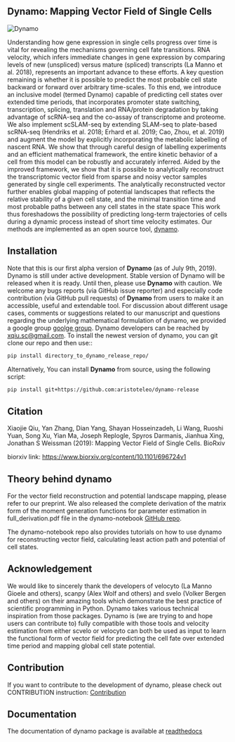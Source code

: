## **Dynamo**: Mapping Vector Field of Single Cells
![Dynamo](https://www.dropbox.com/s/dvrfgo4qt5ispqs/dynamo_intro.png?raw=1)

Understanding how gene expression in single cells progress over time is vital for revealing the mechanisms governing cell fate transitions. RNA velocity, which infers immediate changes in gene expression by comparing levels of new (unspliced) versus mature (spliced) transcripts (La Manno et al. 2018), represents an important advance to these efforts. A key question remaining is whether it is possible to predict the most probable cell state backward or forward over arbitrary time-scales. To this end, we introduce an inclusive model (termed Dynamo) capable of predicting cell states over extended time periods, that incorporates promoter state switching, transcription, splicing, translation and RNA/protein degradation by taking advantage of scRNA-seq and the co-assay of transcriptome and proteome. We also implement scSLAM-seq by extending SLAM-seq to plate-based scRNA-seq (Hendriks et al. 2018; Erhard et al. 2019; Cao, Zhou, et al. 2019) and augment the model by explicitly incorporating the metabolic labelling of nascent RNA. We show that through careful design of labelling experiments and an efficient mathematical framework, the entire kinetic behavior of a cell from this model can be robustly and accurately inferred. Aided by the improved framework, we show that it is possible to analytically reconstruct the transcriptomic vector field from sparse and noisy vector samples generated by single cell experiments. The analytically reconstructed vector further enables global mapping of potential landscapes that reflects the relative stability of a given cell state, and the minimal transition time and most probable paths between any cell states in the state space This work thus foreshadows the possibility of predicting long-term trajectories of cells during a dynamic process instead of short time velocity estimates. Our methods are implemented as an open source tool, [dynamo](https://github.com/aristoteleo/dynamo-release).


## Installation

Note that this is our first alpha version of **Dynamo** (as of July 9th, 2019). Dynamo is still under active development. Stable version of Dynamo will be released when it is ready. Until then, please use **Dynamo** with caution. We welcome any bugs reports (via GitHub issue reporter) and especially code contribution  (via GitHub pull requests) of **Dynamo** from users to make it an accessible, useful and extendable tool. For discussion about different usage cases, comments or suggestions related to our manuscript and questions regarding the underlying mathematical formulation of dynamo, we provided a google group [goolge group](https://groups.google.com/forum/#!forum/dynamo-user/). Dynamo developers can be reached by <xqiu.sc@gmail.com>. To install the newest version of dynamo, you can git clone our repo and then use::

```sh
pip install directory_to_dynamo_release_repo/
```

Alternatively, You can install **Dynamo** from source, using the following script:
```sh
pip install git+https://github.com:aristoteleo/dynamo-release
```

## Citation

Xiaojie Qiu, Yan Zhang, Dian Yang, Shayan Hosseinzadeh, Li Wang, Ruoshi Yuan, Song Xu, Yian Ma, Joseph Replogle, Spyros Darmanis, Jianhua Xing, Jonathan S Weissman (2019): Mapping Vector Field of Single Cells. BioRxiv

biorxiv link: https://www.biorxiv.org/content/10.1101/696724v1

## Theory behind dynamo
For the vector field reconstruction and potential landscape mapping, please refer to our preprint. We also released the complete derivation of the matrix form of the moment generation functions for parameter estimation in full_derivation.pdf file in the dynamo-notebook [GitHub repo](https://github.com/aristoteleo/dynamo-notebooks).

The dynamo-notebook repo also provides tutorials on how to use dynamo for reconstructing vector field, calculating least action path and potential of cell states.  

## Acknowledgement
We would like to sincerely thank the developers of velocyto (La Manno Gioele and others), scanpy (Alex Wolf and others) and svelo (Volker Bergen and others) on their amazing tools which demonstrate the best practice of scientific programming in Python. Dynamo takes various technical inspiration from those packages. Dynamo is (we are trying to and hope users can contribute to) fully compatible with those tools and velocity estimation from either scvelo or velocyto can both be used as input to learn the functional form of vector field for predicting the cell fate over extended time period and mapping global cell state potential. 

## Contribution 
If you want to contribute to the development of dynamo, please check out CONTRIBUTION instruction: [Contribution](https://github.com/aristoteleo/dynamo-release/blob/master/CONTRIBUTING.md)

## Documentation  
The documentation of dynamo package is available at [readthedocs](https://dynamo-release.readthedocs.io/en/latest/)
